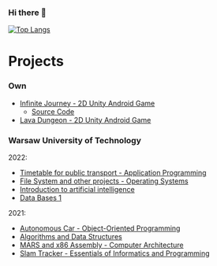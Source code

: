 ### Hi there 👋

[![Top Langs](https://github-readme-stats.vercel.app/api/top-langs/?username=mateusz-brzozowski&langs_count=6&layout=compact)](https://github.com/anuraghazra/github-readme-stats)

<!--
**mateusz-brzozowski/mateusz-brzozowski** is a ✨ _special_ ✨ repository because its `README.md` (this file) appears on your GitHub profile.

Here are some ideas to get you started:

- 🔭 I’m currently working on ...
- 🌱 I’m currently learning ...
- 👯 I’m looking to collaborate on ...
- 🤔 I’m looking for help with ...
- 💬 Ask me about ...
- 📫 How to reach me: ...
- 😄 Pronouns: ...
- ⚡ Fun fact: ...
-->
# Projects

### Own

- [Infinite Journey - 2D Unity Android Game](https://play.google.com/store/apps/details?id=com.VStarGames.InfinityDungeon)
  - [Source Code](https://github.com/mateusz-brzozowski/InfinityDungeon.git)
- [Lava Dungeon - 2D Unity Android Game](https://play.google.com/store/apps/details?id=com.Epitome.lavadungeons)

### Warsaw University of Technology

2022:
- [Timetable for public transport - Application Programming](https://github.com/mateusz-brzozowski/PAP-STUD)
- [File System and other projects - Operating Systems](https://github.com/mateusz-brzozowski/SOI-STUD)
- [Introduction to artificial intelligence](https://github.com/mateusz-brzozowski/WSI-STUD)
- [Data Bases 1](https://github.com/mateusz-brzozowski/BD1-STUD)

2021:
- [Autonomous Car - Object-Oriented Programming](https://github.com/mateusz-brzozowski/PROI-STUD)
- [Algorithms and Data Structures](https://github.com/mateusz-brzozowski/AISDI-STUD)
- [MARS and x86 Assembly - Computer Architecture](https://github.com/mateusz-brzozowski/ARKO-STUD)
- [Slam Tracker - Essentials of Informatics and Programming](https://github.com/mateusz-brzozowski/PIPR-STUD)
